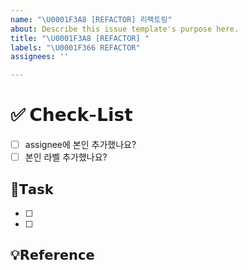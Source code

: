 ```yaml
---
name: "\U0001F3A8 [REFACTOR] 리팩토링"
about: Describe this issue template's purpose here.
title: "\U0001F3A8 [REFACTOR] "
labels: "\U0001F366 REFACTOR"
assignees: ''

---
```


# ✅ 𝗖𝗵𝗲𝗰𝗸-𝗟𝗶𝘀𝘁
- [ ] assignee에 본인 추가했나요?
- [ ] 본인 라벨 추가했나요?

## 📌𝗧𝗮𝘀𝗸
- [ ] 
- [ ] 

## 💡𝗥𝗲𝗳𝗲𝗿𝗲𝗻𝗰𝗲
